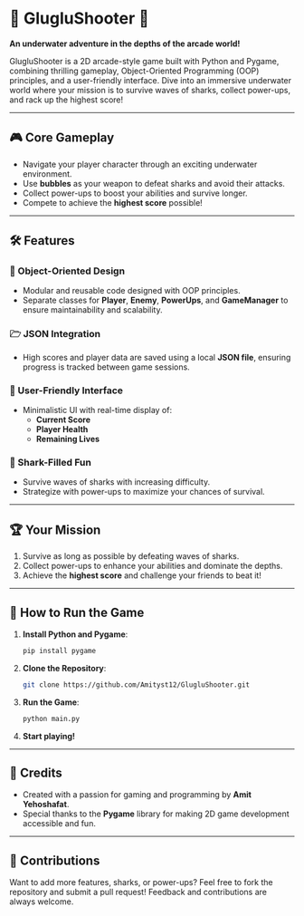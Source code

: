 # 🌊 GlugluShooter 🐠  
**An underwater adventure in the depths of the arcade world!**  

GlugluShooter is a 2D arcade-style game built with Python and Pygame, combining thrilling gameplay, Object-Oriented Programming (OOP) principles, and a user-friendly interface. Dive into an immersive underwater world where your mission is to survive waves of sharks, collect power-ups, and rack up the highest score!

---

## 🎮 Core Gameplay  
- Navigate your player character through an exciting underwater environment.  
- Use **bubbles** as your weapon to defeat sharks and avoid their attacks.  
- Collect power-ups to boost your abilities and survive longer.  
- Compete to achieve the **highest score** possible!  

---

## 🛠 Features  

### 🚀 Object-Oriented Design  
- Modular and reusable code designed with OOP principles.  
- Separate classes for **Player**, **Enemy**, **PowerUps**, and **GameManager** to ensure maintainability and scalability.  

### 🗁 JSON Integration  
- High scores and player data are saved using a local **JSON file**, ensuring progress is tracked between game sessions.  

### 🎨 User-Friendly Interface  
- Minimalistic UI with real-time display of:  
  - **Current Score**  
  - **Player Health**  
  - **Remaining Lives**  

### 🐜 Shark-Filled Fun  
- Survive waves of sharks with increasing difficulty.  
- Strategize with power-ups to maximize your chances of survival.  

---

## 🏆 Your Mission  
1. Survive as long as possible by defeating waves of sharks.  
2. Collect power-ups to enhance your abilities and dominate the depths.  
3. Achieve the **highest score** and challenge your friends to beat it!  

---

## 🚀 How to Run the Game  

1. **Install Python and Pygame**:  
   ```bash
   pip install pygame
   ```  

2. **Clone the Repository**:  
   ```bash
   git clone https://github.com/Amityst12/GlugluShooter.git
   ```  

3. **Run the Game**:  
   ```bash
   python main.py
   ```  

4. **Start playing!**  

---

## 🙍 Credits  

- Created with a passion for gaming and programming by **Amit Yehoshafat**.  
- Special thanks to the **Pygame** library for making 2D game development accessible and fun.  


---

## 🌟 Contributions  

Want to add more features, sharks, or power-ups? Feel free to fork the repository and submit a pull request! Feedback and contributions are always welcome.  

